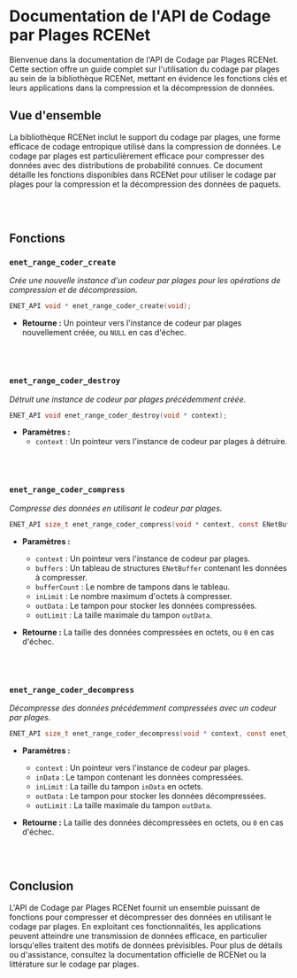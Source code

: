 # Documentation de l'API de Codage par Plages RCENet

Bienvenue dans la documentation de l'API de Codage par Plages RCENet. Cette section offre un guide complet sur l'utilisation du codage par plages au sein de la bibliothèque RCENet, mettant en évidence les fonctions clés et leurs applications dans la compression et la décompression de données.

## Vue d'ensemble

La bibliothèque RCENet inclut le support du codage par plages, une forme efficace de codage entropique utilisé dans la compression de données. Le codage par plages est particulièrement efficace pour compresser des données avec des distributions de probabilité connues. Ce document détaille les fonctions disponibles dans RCENet pour utiliser le codage par plages pour la compression et la décompression des données de paquets.

<br /><br />

## Fonctions

### `enet_range_coder_create`

_Crée une nouvelle instance d'un codeur par plages pour les opérations de compression et de décompression._

```c
ENET_API void * enet_range_coder_create(void);
```

- **Retourne :** Un pointeur vers l'instance de codeur par plages nouvellement créée, ou `NULL` en cas d'échec.

<br /><br />

### `enet_range_coder_destroy`

_Détruit une instance de codeur par plages précédemment créée._

```c
ENET_API void enet_range_coder_destroy(void * context);
```

- **Paramètres :**
  - `context` : Un pointeur vers l'instance de codeur par plages à détruire.

<br /><br />

### `enet_range_coder_compress`

_Compresse des données en utilisant le codeur par plages._

```c
ENET_API size_t enet_range_coder_compress(void * context, const ENetBuffer * buffers, size_t bufferCount, size_t inLimit, enet_uint8 * outData, size_t outLimit);
```

- **Paramètres :**
  - `context` : Un pointeur vers l'instance de codeur par plages.
  - `buffers` : Un tableau de structures `ENetBuffer` contenant les données à compresser.
  - `bufferCount` : Le nombre de tampons dans le tableau.
  - `inLimit` : Le nombre maximum d'octets à compresser.
  - `outData` : Le tampon pour stocker les données compressées.
  - `outLimit` : La taille maximale du tampon `outData`.

- **Retourne :** La taille des données compressées en octets, ou `0` en cas d'échec.

<br /><br />

### `enet_range_coder_decompress`

_Décompresse des données précédemment compressées avec un codeur par plages._

```c
ENET_API size_t enet_range_coder_decompress(void * context, const enet_uint8 * inData, size_t inLimit, enet_uint8 * outData, size_t outLimit);
```

- **Paramètres :**
  - `context` : Un pointeur vers l'instance de codeur par plages.
  - `inData` : Le tampon contenant les données compressées.
  - `inLimit` : La taille du tampon `inData` en octets.
  - `outData` : Le tampon pour stocker les données décompressées.
  - `outLimit` : La taille maximale du tampon `outData`.

- **Retourne :** La taille des données décompressées en octets, ou `0` en cas d'échec.

<br /><br />

## Conclusion

L'API de Codage par Plages RCENet fournit un ensemble puissant de fonctions pour compresser et décompresser des données en utilisant le codage par plages. En exploitant ces fonctionnalités, les applications peuvent atteindre une transmission de données efficace, en particulier lorsqu'elles traitent des motifs de données prévisibles. Pour plus de détails ou d'assistance, consultez la documentation officielle de RCENet ou la littérature sur le codage par plages.